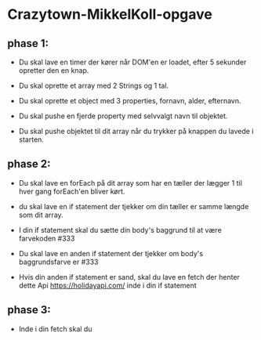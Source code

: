 # Crazytown-MikkelKoll-opgave

## **phase 1:**

* Du skal lave en timer der kører når DOM'en er loadet, efter 5 sekunder opretter den en knap.

* Du skal oprette et array med 2 Strings og 1 tal.

* Du skal oprette et object med 3 properties, fornavn, alder, efternavn.

* Du skal pushe en fjerde property med selvvalgt navn til objektet.

* Du skal pushe objektet til dit array når du trykker på knappen du lavede i starten.

## **phase 2:**

* Du skal lave en forEach på dit array som har en tæller der lægger 1 til hver gang forEach'en bliver kørt.

* du skal lave en if statement der tjekker om din tæller er samme længde som dit array.

* I din if statement skal du sætte din body's baggrund til at være farvekoden #333

* Du skal lave en anden if statement der tjekker om body's baggrundsfarve er #333

* Hvis din anden if statement er sand, skal du lave en fetch der henter dette Api https://holidayapi.com/ inde i din if statement

## **phase 3:**

* Inde i din fetch skal du 
